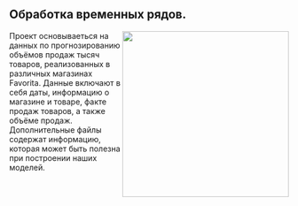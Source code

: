 **Обработка временных рядов.**
----

<center> <img src=https://bigdataschool.ru/wp-content/uploads/2023/04/mlstatdlvr0.png?w=2000 align="right" width="300"/> </center>

Проект основываеться на данных по прогнозированию объёмов продаж тысяч товаров, реализованных в различных магазинах Favorita. Данные включают в себя даты, информацию о магазине и товаре, факте продаж товаров, а также объёме продаж. Дополнительные файлы содержат информацию, которая может быть полезна при построении наших моделей.
